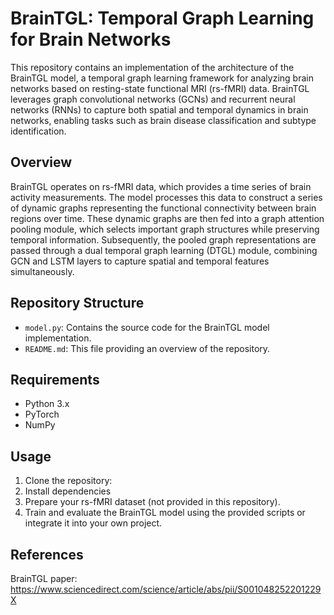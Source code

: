 # BrainTGL: Temporal Graph Learning for Brain Networks

This repository contains an implementation of the architecture of the BrainTGL model, a temporal graph learning framework for analyzing brain networks based on resting-state functional MRI (rs-fMRI) data. BrainTGL leverages graph convolutional networks (GCNs) and recurrent neural networks (RNNs) to capture both spatial and temporal dynamics in brain networks, enabling tasks such as brain disease classification and subtype identification.

## Overview

BrainTGL operates on rs-fMRI data, which provides a time series of brain activity measurements. The model processes this data to construct a series of dynamic graphs representing the functional connectivity between brain regions over time. These dynamic graphs are then fed into a graph attention pooling module, which selects important graph structures while preserving temporal information. Subsequently, the pooled graph representations are passed through a dual temporal graph learning (DTGL) module, combining GCN and LSTM layers to capture spatial and temporal features simultaneously.

## Repository Structure

- `model.py`: Contains the source code for the BrainTGL model implementation.
- `README.md`: This file providing an overview of the repository.

## Requirements

- Python 3.x
- PyTorch
- NumPy

## Usage

1. Clone the repository:
2. Install dependencies
3. Prepare your rs-fMRI dataset (not provided in this repository).
4. Train and evaluate the BrainTGL model using the provided scripts or integrate it into your own project.

## References
BrainTGL paper:
https://www.sciencedirect.com/science/article/abs/pii/S001048252201229X
